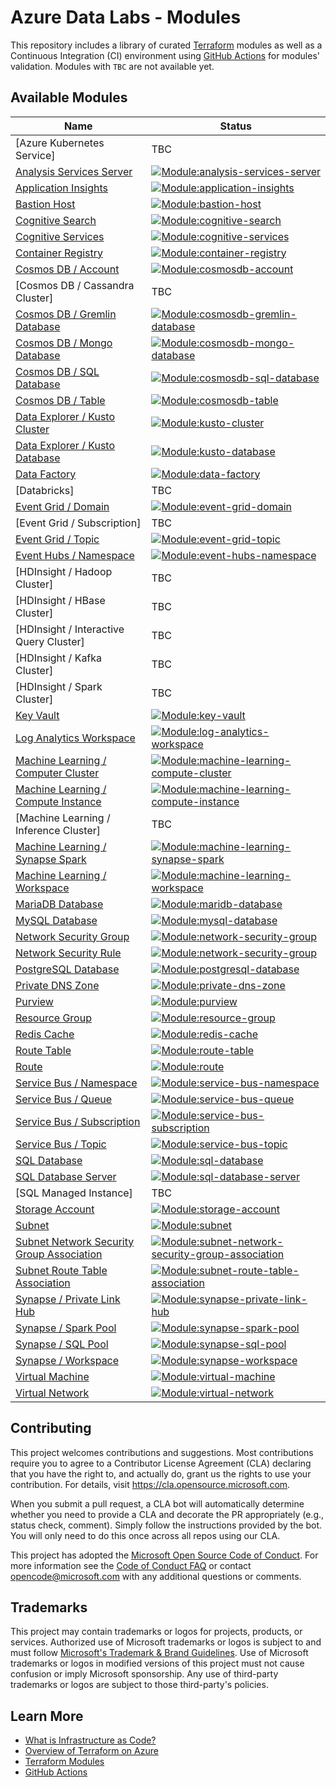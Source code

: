 # Azure Data Labs - Modules

This repository includes a library of curated [Terraform](https://registry.terraform.io/providers/hashicorp/azurerm/latest) modules as well as a Continuous Integration (CI) environment using [GitHub Actions](https://github.com/features/actions) for modules' validation. Modules with `TBC` are not available yet.
## Available Modules

| Name | Status |
| - | - |
| [Azure Kubernetes Service] | TBC |
| [Analysis Services Server](https://github.com/microsoft/azure-labs-modules/tree/main/terraform/analysis-services-server) | [![Module:analysis-services-server](https://github.com/microsoft/azure-labs-modules/actions/workflows/analysis-services-server.yml/badge.svg)](https://github.com/microsoft/azure-labs-modules/actions/workflows/analysis-services-server.yml) |
| [Application Insights](https://github.com/microsoft/azure-labs-modules/tree/main/terraform/application-insights) | [![Module:application-insights](https://github.com/microsoft/azure-labs-modules/actions/workflows/application-insights.yml/badge.svg)](https://github.com/microsoft/azure-labs-modules/actions/workflows/application-insights.yml) |
| [Bastion Host](https://github.com/microsoft/azure-labs-modules/tree/main/terraform/bastion-host) | [![Module:bastion-host](https://github.com/microsoft/azure-labs-modules/actions/workflows/bastion-host.yml/badge.svg)](https://github.com/microsoft/azure-labs-modules/actions/workflows/bastion-host.yml) |
| [Cognitive Search](https://github.com/microsoft/azure-labs-modules/tree/main/terraform/cognitive-search) | [![Module:cognitive-search](https://github.com/microsoft/azure-labs-modules/actions/workflows/cognitive-search.yml/badge.svg)](https://github.com/microsoft/azure-labs-modules/actions/workflows/cognitive-search.yml) |
| [Cognitive Services](https://github.com/microsoft/azure-labs-modules/tree/main/terraform/cognitive-services) |[![Module:cognitive-services](https://github.com/microsoft/azure-labs-modules/actions/workflows/cognitive-services.yml/badge.svg)](https://github.com/microsoft/azure-labs-modules/actions/workflows/cognitive-services.yml) |
| [Container Registry](https://github.com/microsoft/azure-labs-modules/tree/main/terraform/container-registry) | [![Module:container-registry](https://github.com/microsoft/azure-labs-modules/actions/workflows/container-registry.yml/badge.svg)](https://github.com/microsoft/azure-labs-modules/actions/workflows/container-registry.yml) |
| [Cosmos DB / Account](https://github.com/microsoft/azure-labs-modules/tree/main/terraform/cosmosdb/cosmosdb-account) | [![Module:cosmosdb-account](https://github.com/microsoft/azure-labs-modules/actions/workflows/cosmosdb-account.yml/badge.svg)](https://github.com/microsoft/azure-labs-modules/actions/workflows/cosmosdb-account.yml)
| [Cosmos DB / Cassandra Cluster] | TBC
| [Cosmos DB / Gremlin Database](https://github.com/microsoft/azure-labs-modules/tree/main/terraform/cosmosdb/cosmosdb-gremlin-database) | [![Module:cosmosdb-gremlin-database](https://github.com/microsoft/azure-labs-modules/actions/workflows/cosmosdb-gremlin-database.yml/badge.svg)](https://github.com/microsoft/azure-labs-modules/actions/workflows/cosmosdb-gremlin-database.yml)
| [Cosmos DB / Mongo Database](https://github.com/microsoft/azure-labs-modules/tree/main/terraform/cosmosdb/cosmosdb-mongo-database) | [![Module:cosmosdb-mongo-database](https://github.com/microsoft/azure-labs-modules/actions/workflows/cosmosdb-mongo-database.yml/badge.svg)](https://github.com/microsoft/azure-labs-modules/actions/workflows/cosmosdb-mongo-database.yml)
| [Cosmos DB / SQL Database](https://github.com/microsoft/azure-labs-modules/tree/main/terraform/cosmosdb/cosmosdb-sql-database) | [![Module:cosmosdb-sql-database](https://github.com/microsoft/azure-labs-modules/actions/workflows/cosmosdb-sql-database.yml/badge.svg)](https://github.com/microsoft/azure-labs-modules/actions/workflows/cosmosdb-sql-database.yml)
| [Cosmos DB / Table](https://github.com/microsoft/azure-labs-modules/tree/main/terraform/cosmosdb/cosmosdb-table) | [![Module:cosmosdb-table](https://github.com/microsoft/azure-labs-modules/actions/workflows/cosmosdb-table.yml/badge.svg)](https://github.com/microsoft/azure-labs-modules/actions/workflows/cosmosdb-table.yml)
| [Data Explorer / Kusto Cluster](https://github.com/microsoft/azure-labs-modules/tree/main/terraform/data-explorer/kusto-cluster) | [![Module:kusto-cluster](https://github.com/microsoft/azure-labs-modules/actions/workflows/kusto-cluster.yml/badge.svg)](https://github.com/microsoft/azure-labs-modules/actions/workflows/kusto-cluster.yml)
| [Data Explorer / Kusto Database](https://github.com/microsoft/azure-labs-modules/tree/main/terraform/data-explorer/kusto-database) | [![Module:kusto-database](https://github.com/microsoft/azure-labs-modules/actions/workflows/kusto-database.yml/badge.svg)](https://github.com/microsoft/azure-labs-modules/actions/workflows/kusto-database.yml)
| [Data Factory](https://github.com/microsoft/azure-labs-modules/tree/main/terraform/data-factory) | [![Module:data-factory](https://github.com/microsoft/azure-labs-modules/actions/workflows/data-factory.yml/badge.svg)](https://github.com/microsoft/azure-labs-modules/actions/workflows/data-factory.yml) |
| [Databricks] | TBC
| [Event Grid / Domain](https://github.com/microsoft/azure-labs-modules/tree/main/terraform/event-grid/event-grid-domain) | [![Module:event-grid-domain](https://github.com/microsoft/azure-labs-modules/actions/workflows/event-grid-domain.yml/badge.svg)](https://github.com/microsoft/azure-labs-modules/actions/workflows/event-grid-domain.yml)
| [Event Grid / Subscription] | TBC
| [Event Grid / Topic](https://github.com/microsoft/azure-labs-modules/tree/main/terraform/event-grid/event-grid-topic) | [![Module:event-grid-topic](https://github.com/microsoft/azure-labs-modules/actions/workflows/event-grid-topic.yml/badge.svg)](https://github.com/microsoft/azure-labs-modules/actions/workflows/event-grid-topic.yml)
| [Event Hubs / Namespace](https://github.com/microsoft/azure-labs-modules/tree/main/terraform/event-hubs/event-hubs-namespace) | [![Module:event-hubs-namespace](https://github.com/microsoft/azure-labs-modules/actions/workflows/event-hubs-namespace.yml/badge.svg)](https://github.com/microsoft/azure-labs-modules/actions/workflows/event-hubs-namespace.yml)
| [HDInsight / Hadoop Cluster] | TBC |
| [HDInsight / HBase Cluster] | TBC |
| [HDInsight / Interactive Query Cluster] | TBC |
| [HDInsight / Kafka Cluster] | TBC |
| [HDInsight / Spark Cluster] | TBC |
| [Key Vault](https://github.com/microsoft/azure-labs-modules/tree/main/terraform/key-vault) | [![Module:key-vault](https://github.com/microsoft/azure-labs-modules/actions/workflows/key-vault.yml/badge.svg)](https://github.com/microsoft/azure-labs-modules/actions/workflows/key-vault.yml) | 
| [Log Analytics Workspace](https://github.com/microsoft/azure-labs-modules/tree/main/terraform/log-analytics/log-analytics-workspace) | [![Module:log-analytics-workspace](https://github.com/microsoft/azure-labs-modules/actions/workflows/log-analytics-workspace.yml/badge.svg)](https://github.com/microsoft/azure-labs-modules/actions/workflows/log-analytics-workspace.yml)
| [Machine Learning / Computer Cluster](https://github.com/microsoft/azure-labs-modules/tree/main/terraform/machine-learning/machine-learning-compute-cluster) | [![Module:machine-learning-compute-cluster](https://github.com/microsoft/azure-labs-modules/actions/workflows/machine-learning-compute-cluster.yml/badge.svg)](https://github.com/microsoft/azure-labs-modules/actions/workflows/machine-learning-compute-cluster.yml) |
| [Machine Learning / Compute Instance](https://github.com/microsoft/azure-labs-modules/tree/main/terraform/machine-learning/machine-learning-compute-instance) | [![Module:machine-learning-compute-instance](https://github.com/microsoft/azure-labs-modules/actions/workflows/machine-learning-compute-instance.yml/badge.svg)](https://github.com/microsoft/azure-labs-modules/actions/workflows/machine-learning-compute-instance.yml) |
| [Machine Learning / Inference Cluster] | TBC |
| [Machine Learning / Synapse Spark](https://github.com/microsoft/azure-labs-modules/tree/main/terraform/machine-learning/machine-learning-synapse-spark) | [![Module:machine-learning-synapse-spark](https://github.com/microsoft/azure-labs-modules/actions/workflows/machine-learning-synapse-spark.yml/badge.svg)](https://github.com/microsoft/azure-labs-modules/actions/workflows/machine-learning-synapse-spark.yml) |
| [Machine Learning / Workspace](https://github.com/microsoft/azure-labs-modules/tree/main/terraform/machine-learning/machine-learning-workspace) |[![Module:machine-learning-workspace](https://github.com/microsoft/azure-labs-modules/actions/workflows/machine-learning-workspace.yml/badge.svg)](https://github.com/microsoft/azure-labs-modules/actions/workflows/machine-learning-workspace.yml) |
| [MariaDB Database](https://github.com/microsoft/azure-labs-modules/tree/main/terraform/mariadb-database) | [![Module:maridb-database](https://github.com/microsoft/azure-labs-modules/actions/workflows/mariadb-database.yml/badge.svg)](https://github.com/microsoft/azure-labs-modules/actions/workflows/mariadb-database.yml) |
| [MySQL Database](https://github.com/microsoft/azure-labs-modules/tree/main/terraform/mysql-database) | [![Module:mysql-database](https://github.com/microsoft/azure-labs-modules/actions/workflows/mysql-database.yml/badge.svg)](https://github.com/microsoft/azure-labs-modules/actions/workflows/mysql-database.yml) |
| [Network Security Group](https://github.com/microsoft/azure-labs-modules/tree/main/terraform/network-security-group) |[![Module:network-security-group](https://github.com/microsoft/azure-labs-modules/actions/workflows/network-security-group.yml/badge.svg)](https://github.com/microsoft/azure-labs-modules/actions/workflows/network-security-group.yml) |
| [Network Security Rule](https://github.com/microsoft/azure-labs-modules/tree/main/terraform/network-security-rule) |[![Module:network-security-group](https://github.com/microsoft/azure-labs-modules/actions/workflows/network-security-group.yml/badge.svg)](https://github.com/microsoft/azure-labs-modules/actions/workflows/network-security-group.yml)|
| [PostgreSQL Database](https://github.com/microsoft/azure-labs-modules/tree/main/terraform/postgresql-database) | [![Module:postgresql-database](https://github.com/microsoft/azure-labs-modules/actions/workflows/postgresql-database.yml/badge.svg)](https://github.com/microsoft/azure-labs-modules/actions/workflows/postgresql-database.yml) |
| [Private DNS Zone](https://github.com/microsoft/azure-labs-modules/tree/main/terraform/private-dns-zone) | [![Module:private-dns-zone](https://github.com/microsoft/azure-labs-modules/actions/workflows/private-dns-zone.yml/badge.svg)](https://github.com/microsoft/azure-labs-modules/actions/workflows/private-dns-zone.yml) |
| [Purview](https://github.com/microsoft/azure-labs-modules/tree/main/terraform/purview) | [![Module:purview](https://github.com/microsoft/azure-labs-modules/actions/workflows/purview.yml/badge.svg)](https://github.com/microsoft/azure-labs-modules/actions/workflows/purview.yml) |
| [Resource Group](https://github.com/microsoft/azure-labs-modules/tree/main/terraform/resource-group) | [![Module:resource-group](https://github.com/microsoft/azure-labs-modules/actions/workflows/resource-group.yml/badge.svg)](https://github.com/microsoft/azure-labs-modules/actions/workflows/resource-group.yml) |
| [Redis Cache](https://github.com/microsoft/azure-labs-modules/tree/main/terraform/redis-cache) | [![Module:redis-cache](https://github.com/microsoft/azure-labs-modules/actions/workflows/redis-cache.yml/badge.svg)](https://github.com/microsoft/azure-labs-modules/actions/workflows/redis-cache.yml) |
| [Route Table](https://github.com/microsoft/azure-labs-modules/tree/main/terraform/route-table) | [![Module:route-table](https://github.com/microsoft/azure-labs-modules/actions/workflows/route-table.yml/badge.svg)](https://github.com/microsoft/azure-labs-modules/actions/workflows/route-table.yml) |
| [Route](https://github.com/microsoft/azure-labs-modules/tree/main/terraform/route) | [![Module:route](https://github.com/microsoft/azure-labs-modules/actions/workflows/route.yml/badge.svg)](https://github.com/microsoft/azure-labs-modules/actions/workflows/route.yml) |
| [Service Bus / Namespace](https://github.com/microsoft/azure-labs-modules/tree/main/terraform/service-bus/service-bus-namespace) | [![Module:service-bus-namespace](https://github.com/microsoft/azure-labs-modules/actions/workflows/service-bus-namespace.yml/badge.svg)](https://github.com/microsoft/azure-labs-modules/actions/workflows/service-bus-namespace.yml) |
| [Service Bus / Queue](https://github.com/microsoft/azure-labs-modules/tree/main/terraform/service-bus/service-bus-queue) | [![Module:service-bus-queue](https://github.com/microsoft/azure-labs-modules/actions/workflows/service-bus-queue.yml/badge.svg)](https://github.com/microsoft/azure-labs-modules/actions/workflows/service-bus-queue.yml) |
| [Service Bus / Subscription](https://github.com/microsoft/azure-labs-modules/tree/main/terraform/service-bus/service-bus-subscription) | [![Module:service-bus-subscription](https://github.com/microsoft/azure-labs-modules/actions/workflows/service-bus-subscription.yml/badge.svg)](https://github.com/microsoft/azure-labs-modules/actions/workflows/service-bus-subscription.yml) |
| [Service Bus / Topic](https://github.com/microsoft/azure-labs-modules/tree/main/terraform/service-bus/service-bus-topic) | [![Module:service-bus-topic](https://github.com/microsoft/azure-labs-modules/actions/workflows/service-bus-topic.yml/badge.svg)](https://github.com/microsoft/azure-labs-modules/actions/workflows/service-bus-topic.yml) |
| [SQL Database](https://github.com/microsoft/azure-labs-modules/tree/main/terraform/sql-database) | [![Module:sql-database](https://github.com/microsoft/azure-labs-modules/actions/workflows/sql-database.yml/badge.svg)](https://github.com/microsoft/azure-labs-modules/actions/workflows/sql-database.yml) |
| [SQL Database Server](https://github.com/microsoft/azure-labs-modules/tree/main/terraform/sql-database-server) | [![Module:sql-database-server](https://github.com/microsoft/azure-labs-modules/actions/workflows/sql-database-server.yml/badge.svg)](https://github.com/microsoft/azure-labs-modules/actions/workflows/sql-database-server.yml) |
| [SQL Managed Instance] | TBC
| [Storage Account](https://github.com/microsoft/azure-labs-modules/tree/main/terraform/storage-account) | [![Module:storage-account](https://github.com/microsoft/azure-labs-modules/actions/workflows/storage-account.yml/badge.svg)](https://github.com/microsoft/azure-labs-modules/actions/workflows/storage-account.yml) |
| [Subnet](https://github.com/microsoft/azure-labs-modules/tree/main/terraform/subnet) | [![Module:subnet](https://github.com/microsoft/azure-labs-modules/actions/workflows/subnet.yml/badge.svg)](https://github.com/microsoft/azure-labs-modules/actions/workflows/subnet.yml) | 
| [Subnet Network Security Group Association](https://github.com/microsoft/azure-labs-modules/tree/main/terraform/network-security-group) | [![Module:subnet-network-security-group-association](https://github.com/microsoft/azure-labs-modules/actions/workflows/subnet-network-security-group-association.yml/badge.svg)](https://github.com/microsoft/azure-labs-modules/actions/workflows/subnet-network-security-group-association.yml) | 
| [Subnet Route Table Association](https://github.com/microsoft/azure-labs-modules/tree/main/terraform/subnet-route-table-association) | [![Module:subnet-route-table-association](https://github.com/microsoft/azure-labs-modules/actions/workflows/subnet-route-table-association.yml/badge.svg)](https://github.com/microsoft/azure-labs-modules/actions/workflows/subnet-route-table-association.yml) | 
| [Synapse / Private Link Hub](https://github.com/microsoft/azure-labs-modules/tree/main/terraform/synapse/synapse-private-link-hub) | [![Module:synapse-private-link-hub](https://github.com/microsoft/azure-labs-modules/actions/workflows/synapse-private-link-hub.yml/badge.svg)](https://github.com/microsoft/azure-labs-modules/actions/workflows/synapse-private-link-hub.yml) |
| [Synapse / Spark Pool](https://github.com/microsoft/azure-labs-modules/tree/main/terraform/synapse/synapse-spark-pool) | [![Module:synapse-spark-pool](https://github.com/microsoft/azure-labs-modules/actions/workflows/synapse-spark-pool.yml/badge.svg)](https://github.com/microsoft/azure-labs-modules/actions/workflows/synapse-spark-pool.yml) |
| [Synapse / SQL Pool](https://github.com/microsoft/azure-labs-modules/tree/main/terraform/synapse/synapse-sql-pool) | [![Module:synapse-sql-pool](https://github.com/microsoft/azure-labs-modules/actions/workflows/synapse-sql-pool.yml/badge.svg)](https://github.com/microsoft/azure-labs-modules/actions/workflows/synapse-sql-pool.yml) |
| [Synapse / Workspace](https://github.com/microsoft/azure-labs-modules/tree/main/terraform/synapse/synapse-workspace) | [![Module:synapse-workspace](https://github.com/microsoft/azure-labs-modules/actions/workflows/synapse-workspace.yml/badge.svg)](https://github.com/microsoft/azure-labs-modules/actions/workflows/synapse-workspace.yml) |
| [Virtual Machine](https://github.com/microsoft/azure-labs-modules/tree/main/terraform/virtual-machine) | [![Module:virtual-machine](https://github.com/microsoft/azure-labs-modules/actions/workflows/virtual-machine.yml/badge.svg)](https://github.com/microsoft/azure-labs-modules/actions/workflows/virtual-machine.yml) |
| [Virtual Network](https://github.com/microsoft/azure-labs-modules/tree/main/terraform/virtual-network) | [![Module:virtual-network](https://github.com/microsoft/azure-labs-modules/actions/workflows/virtual-network.yml/badge.svg)](https://github.com/microsoft/azure-labs-modules/actions/workflows/virtual-network.yml)

## Contributing

This project welcomes contributions and suggestions.  Most contributions require you to agree to a
Contributor License Agreement (CLA) declaring that you have the right to, and actually do, grant us
the rights to use your contribution. For details, visit https://cla.opensource.microsoft.com.

When you submit a pull request, a CLA bot will automatically determine whether you need to provide
a CLA and decorate the PR appropriately (e.g., status check, comment). Simply follow the instructions
provided by the bot. You will only need to do this once across all repos using our CLA.

This project has adopted the [Microsoft Open Source Code of Conduct](https://opensource.microsoft.com/codeofconduct/).
For more information see the [Code of Conduct FAQ](https://opensource.microsoft.com/codeofconduct/faq/) or
contact [opencode@microsoft.com](mailto:opencode@microsoft.com) with any additional questions or comments.

## Trademarks

This project may contain trademarks or logos for projects, products, or services. Authorized use of Microsoft 
trademarks or logos is subject to and must follow 
[Microsoft's Trademark & Brand Guidelines](https://www.microsoft.com/en-us/legal/intellectualproperty/trademarks/usage/general).
Use of Microsoft trademarks or logos in modified versions of this project must not cause confusion or imply Microsoft sponsorship.
Any use of third-party trademarks or logos are subject to those third-party's policies.

## Learn More

- [What is Infrastructure as Code?](https://docs.microsoft.com/en-us/devops/deliver/what-is-infrastructure-as-code)
- [Overview of Terraform on Azure](https://docs.microsoft.com/en-us/azure/developer/terraform/overview)
- [Terraform Modules](https://www.terraform.io/language/modules)
- [GitHub Actions](https://github.com/features/actions)
